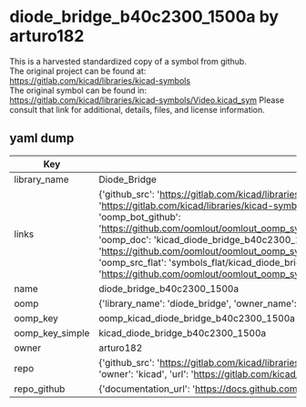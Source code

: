 # diode_bridge_b40c2300_1500a by arturo182  
This is a harvested standardized copy of a symbol from github.  
The original project can be found at:  
https://gitlab.com/kicad/libraries/kicad-symbols  
The original symbol can be found in:
https://gitlab.com/kicad/libraries/kicad-symbols/Video.kicad_sym
Please consult that link for additional, details, files, and license information.  
## yaml dump  
| Key | Value |  
| --- | --- |  
| library_name | Diode_Bridge |  
| links | {'github_src': 'https://gitlab.com/kicad/libraries/kicad-symbols/Video.kicad_sym', 'github_src_repo': 'https://gitlab.com/kicad/libraries/kicad-symbols', 'oomp_bot': 'kicad_diode_bridge_b40c2300_1500a/working', 'oomp_bot_github': 'https://github.com/oomlout/oomlout_oomp_symbol_bot/tree/main/kicad_diode_bridge_b40c2300_1500a/working', 'oomp_doc': 'kicad_diode_bridge_b40c2300_1500a/working', 'oomp_doc_github': 'https://github.com/oomlout/oomlout_oomp_symbol_doc/tree/main/kicad_diode_bridge_b40c2300_1500a/working', 'oomp_src_flat': 'symbols_flat/kicad_diode_bridge_b40c2300_1500a/working', 'oomp_src_flat_github': 'https://github.com/oomlout/oomlout_oomp_symbol_src/tree/main/kicad_diode_bridge_b40c2300_1500a/working'} |  
| name | diode_bridge_b40c2300_1500a |  
| oomp | {'library_name': 'diode_bridge', 'owner_name': 'kicad', 'symbol_name': 'diode_bridge_b40c2300_1500a'} |  
| oomp_key | oomp_kicad_diode_bridge_b40c2300_1500a |  
| oomp_key_simple | kicad_diode_bridge_b40c2300_1500a |  
| owner | arturo182 |  
| repo | {'github_src': 'https://gitlab.com/kicad/libraries/kicad-symbols/Video.kicad_sym', 'name': 'libraries/kicad-symbols', 'owner': 'kicad', 'url': 'https://gitlab.com/kicad/libraries/kicad-symbols'} |  
| repo_github | {'documentation_url': 'https://docs.github.com/rest/repos/repos#get-a-repository', 'message': 'Not Found'} |  


